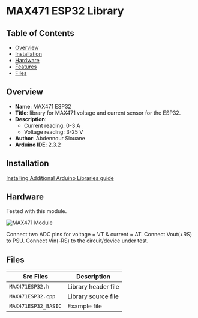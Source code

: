# MAX471 ESP32 Library

## Table of Contents

- [Overview](#overview)
- [Installation](#installation)
- [Hardware](#hardware)
- [Features](#features)
- [Files](#files)

## Overview

- **Name**: MAX471 ESP32
- **Title**: library for MAX471 voltage and current sensor for the ESP32.
- **Description**:
  - Current reading: 0-3 A
  - Voltage reading: 3-25 V
- **Author**: Abdennour Siouane
- **Arduino IDE**: 2.3.2

## Installation

[Installing Additional Arduino Libraries guide](https://github.com/aabdennour/MAX471ESP32)

## Hardware

Tested with this module.

![MAX471 Module](https://github.com/aabdennour/MAX471ESP32/blob/main/extras/image/max471.jpg)

Connect two ADC pins for voltage = VT & current = AT. 
Connect Vout(+RS) to PSU.
Connect Vin(-RS) to the circuit/device under test.


## Files

| Src Files        | Description             |
| ---------------- | ----------------------- |
| `MAX471ESP32.h`       | Library header file     |
| `MAX471ESP32.cpp`     | Library source file     |
| `MAX471ESP32_BASIC` | Example file       |
